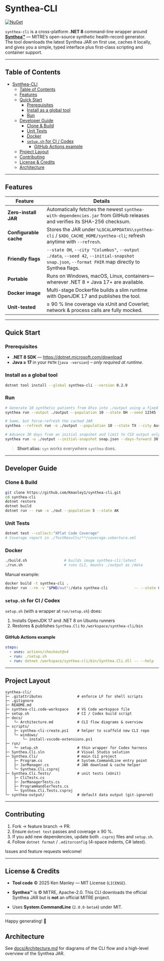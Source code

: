 # Synthea-CLI

[![NuGet](https://img.shields.io/nuget/v/synthea-cli.svg)](https://www.nuget.org/packages/synthea-cli/)

`synthea-cli` is a cross-platform **.NET 8** command-line wrapper around **[Synthea™](https://github.com/synthetichealth/synthea)** — MITRE’s open-source synthetic health-record generator.  
The tool downloads the latest Synthea JAR on first use, caches it locally, and gives you a simple, typed interface plus first-class scripting and container support.

---

## Table of Contents

- [Synthea-CLI](#synthea-cli)
  - [Table of Contents](#table-of-contents)
  - [Features](#features)
  - [Quick Start](#quick-start)
    - [Prerequisites](#prerequisites)
    - [Install as a global tool](#install-as-a-global-tool)
    - [Run](#run)
  - [Developer Guide](#developer-guide)
    - [Clone \& Build](#clone--build)
    - [Unit Tests](#unit-tests)
    - [Docker](#docker)
    - [`setup.sh` for CI / Codex](#setupsh-for-ci--codex)
      - [GitHub Actions example](#github-actions-example)
  - [Project Layout](#project-layout)
  - [Contributing](#contributing)
  - [License \& Credits](#license--credits)
  - [Architecture](#architecture)

---

## Features

| Feature | Details |
|---------|---------|
| **Zero-install JAR** | Automatically fetches the newest `synthea-with-dependencies.jar` from GitHub releases and verifies its SHA-256 checksum. |
| **Configurable cache** | Stores the JAR under `%LOCALAPPDATA%\synthea-cli` / `$XDG_CACHE_HOME/synthea-cli`; refresh anytime with `--refresh`. |
| **Friendly flags** | `--state OH`, `--city "Columbus"`, `--output ./data`, `--seed 42`, `--initial-snapshot snap.json`, `--format FHIR` map directly to Synthea flags. |
| **Portable** | Runs on Windows, macOS, Linux, containers—wherever .NET 8 + Java 17+ are available. |
| **Docker image** | Multi-stage Dockerfile builds a slim runtime with OpenJDK 17 and publishes the tool. |
| **Unit-tested** | ≥ 90 % line coverage via xUnit and Coverlet; network & process calls are fully mocked. |

---

## Quick Start

### Prerequisites

- **.NET 8 SDK** — <https://dotnet.microsoft.com/download>  
- **Java ≥ 17** in your `PATH` (`java -version`) – *only required at runtime*.

### Install as a global tool

```bash
dotnet tool install --global synthea-cli --version 0.2.0
```

### Run

```bash
# Generate 10 synthetic patients from Ohio into ./output using a fixed seed
synthea run --output ./output --population 10 --state OH --seed 12345

# Same, but force-refresh the cached JAR
synthea --refresh run -o ./output --population 10 --state TX --city Austin

# Advance 30 days from an initial snapshot and limit to CSV output only
synthea run -o ./output --initial-snapshot snap.json --days-forward 30 --format CSV
```

> **Short alias:** `syn` works everywhere `synthea` does.

---

## Developer Guide

### Clone & Build

```bash
git clone https://github.com/Kmanley1/synthea-cli.git
cd synthea-cli
dotnet restore
dotnet build
dotnet run -- run -o ./out --population 5 --state AK
```

### Unit Tests

```bash
dotnet test --collect:"XPlat Code Coverage"
# Coverage report in ./TestResults/**/coverage.cobertura.xml
```

### Docker

```bash
./build.sh                 # builds image synthea-cli:latest
./run.sh                   # runs CLI, mounts ./output as /data
```

Manual example:

```bash
docker build -t synthea-cli .
docker run --rm -v "$PWD/out":/data synthea-cli            -- --state CA --population 100            # args after --
```

### `setup.sh` for CI / Codex

`setup.sh` (with a wrapper at `run/setup.sh`) does:

1. Installs OpenJDK 17 and .NET 8 on Ubuntu runners  
2. Restores & publishes `Synthea.Cli` to `/workspace/synthea-cli/bin`

#### GitHub Actions example

```yaml
steps:
  - uses: actions/checkout@v4
  - run: ./setup.sh
  - run: dotnet /workspace/synthea-cli/bin/Synthea.Cli.dll -- --help
```

---

## Project Layout

```text
synthea-cli/
├─ .gitattributes                # enforce LF for shell scripts
├─ .gitignore
├─ README.md
├─ synthea-cli.code-workspace    # VS Code workspace file
├─ setup.sh                      # CI / Codex build script
├─ docs/
│   └─ Architecture.md           # CLI flow diagrams & overview
├─ scripts/
│   ├─ synthea-cli-create.ps1    # helper to scaffold new CLI repo
│   └─ windows/
│       └─ install-vscode-extensions.ps1
├─ run/
│   └─ setup.sh                  # thin wrapper for Codex harness
├─ Synthea.Cli.sln               # Visual Studio solution
├─ Synthea.Cli/                  # main CLI project
│   ├─ Program.cs                # System.CommandLine entry point
│   ├─ JarManager.cs             # JAR download & cache helper
│   └─ Synthea.Cli.csproj
├─ Synthea.Cli.Tests/            # unit tests (xUnit)
│   ├─ CliTests.cs
│   ├─ JarManagerTests.cs
│   ├─ ProgramHandlerTests.cs
│   └─ Synthea.Cli.Tests.csproj
└─ synthea-output/               # default data output (git-ignored)
```

---

## Contributing

1. Fork → feature branch → PR.  
2. Ensure `dotnet test` passes and coverage ≥ 90 %.  
3. If you add new dependencies, update both `.csproj` files and `setup.sh`.  
4. Follow `dotnet format` / `.editorconfig` (4-space indents, C# latest).

Issues and feature requests welcome!

---

## License & Credits

- **Tool code** © 2025 Ken Manley — MIT License (`LICENSE`).  

- **Synthea™** is © MITRE, Apache-2.0. This CLI downloads the official Synthea JAR but is **not** an official MITRE project.  
- Uses **System.CommandLine** (`2.0.0-beta4`) under MIT.

---

Happy generating! 🎉

## Architecture

See [docs/Architecture.md](docs/Architecture.md) for diagrams of the CLI flow and a high-level overview of the Synthea JAR.
